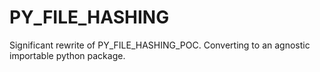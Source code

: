 # PY_FILE_HASHING

Significant rewrite of PY_FILE_HASHING_POC. Converting to an agnostic importable python package. 
